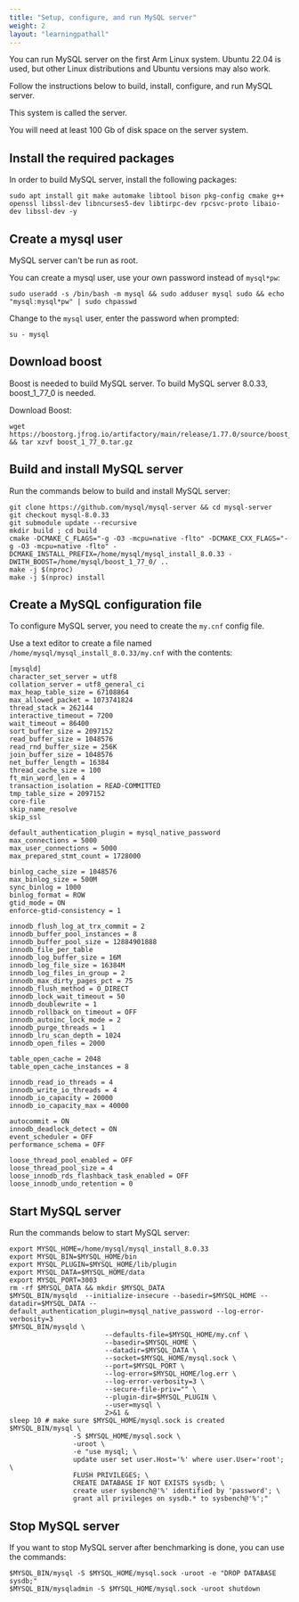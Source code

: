 ```yaml
---
title: "Setup, configure, and run MySQL server"
weight: 2
layout: "learningpathall"
---
```


You can run MySQL server on the first Arm Linux system. Ubuntu 22.04 is used, but other Linux distributions and Ubuntu versions may also work. 


Follow the instructions below to build, install, configure, and run MySQL server. 

This system is called the server.

You will need at least 100 Gb of disk space on the server system.

## Install the required packages

In order to build MySQL server, install the following packages:

```console
sudo apt install git make automake libtool bison pkg-config cmake g++ openssl libssl-dev libncurses5-dev libtirpc-dev rpcsvc-proto libaio-dev libssl-dev -y
```

## Create a mysql user

MySQL server can't be run as root. 

You can create a mysql user, use your own password instead of `mysql*pw`:

```console
sudo useradd -s /bin/bash -m mysql && sudo adduser mysql sudo && echo "mysql:mysql*pw" | sudo chpasswd
```

Change to the `mysql` user, enter the password when prompted:

```console
su - mysql
```

## Download boost

Boost is needed to build MySQL server. To build MySQL server 8.0.33, boost_1_77_0 is needed.

Download Boost:

```console
wget https://boostorg.jfrog.io/artifactory/main/release/1.77.0/source/boost_1_77_0.tar.gz && tar xzvf boost_1_77_0.tar.gz
```

## Build and install MySQL server

Run the commands below to build and install MySQL server:

```
git clone https://github.com/mysql/mysql-server && cd mysql-server
git checkout mysql-8.0.33
git submodule update --recursive
mkdir build ; cd build
cmake -DCMAKE_C_FLAGS="-g -O3 -mcpu=native -flto" -DCMAKE_CXX_FLAGS="-g -O3 -mcpu=native -flto" -DCMAKE_INSTALL_PREFIX=/home/mysql/mysql_install_8.0.33 -DWITH_BOOST=/home/mysql/boost_1_77_0/ ..
make -j $(nproc)
make -j $(nproc) install
```

## Create a MySQL configuration file

To configure MySQL server, you need to create the `my.cnf` config file.

Use a text editor to create a file named `/home/mysql/mysql_install_8.0.33/my.cnf` with the contents:

```
[mysqld]
character_set_server = utf8
collation_server = utf8_general_ci
max_heap_table_size = 67108864
max_allowed_packet = 1073741824
thread_stack = 262144
interactive_timeout = 7200
wait_timeout = 86400
sort_buffer_size = 2097152
read_buffer_size = 1048576
read_rnd_buffer_size = 256K
join_buffer_size = 1048576
net_buffer_length = 16384
thread_cache_size = 100
ft_min_word_len = 4
transaction_isolation = READ-COMMITTED
tmp_table_size = 2097152
core-file
skip_name_resolve
skip_ssl
 
default_authentication_plugin = mysql_native_password
max_connections = 5000
max_user_connections = 5000
max_prepared_stmt_count = 1728000
 
binlog_cache_size = 1048576
max_binlog_size = 500M
sync_binlog = 1000
binlog_format = ROW
gtid_mode = ON
enforce-gtid-consistency = 1
 
innodb_flush_log_at_trx_commit = 2
innodb_buffer_pool_instances = 8
innodb_buffer_pool_size = 12884901888
innodb_file_per_table
innodb_log_buffer_size = 16M
innodb_log_file_size = 16384M
innodb_log_files_in_group = 2
innodb_max_dirty_pages_pct = 75
innodb_flush_method = O_DIRECT
innodb_lock_wait_timeout = 50
innodb_doublewrite = 1
innodb_rollback_on_timeout = OFF
innodb_autoinc_lock_mode = 2
innodb_purge_threads = 1
innodb_lru_scan_depth = 1024
innodb_open_files = 2000
 
table_open_cache = 2048
table_open_cache_instances = 8
 
innodb_read_io_threads = 4
innodb_write_io_threads = 4
innodb_io_capacity = 20000
innodb_io_capacity_max = 40000
 
autocommit = ON
innodb_deadlock_detect = ON
event_scheduler = OFF
performance_schema = OFF
 
loose_thread_pool_enabled = OFF
loose_thread_pool_size = 4
loose_innodb_rds_flashback_task_enabled = OFF
loose_innodb_undo_retention = 0

```

## Start MySQL server

Run the commands below to start MySQL server:

```
export MYSQL_HOME=/home/mysql/mysql_install_8.0.33
export MYSQL_BIN=$MYSQL_HOME/bin
export MYSQL_PLUGIN=$MYSQL_HOME/lib/plugin
export MYSQL_DATA=$MYSQL_HOME/data
export MYSQL_PORT=3003
rm -rf $MYSQL_DATA && mkdir $MYSQL_DATA
$MYSQL_BIN/mysqld  --initialize-insecure --basedir=$MYSQL_HOME --datadir=$MYSQL_DATA --default_authentication_plugin=mysql_native_password --log-error-verbosity=3
$MYSQL_BIN/mysqld \
                        --defaults-file=$MYSQL_HOME/my.cnf \
                        --basedir=$MYSQL_HOME \
                        --datadir=$MYSQL_DATA \
                        --socket=$MYSQL_HOME/mysql.sock \
                        --port=$MYSQL_PORT \
                        --log-error=$MYSQL_HOME/log.err \
                        --log-error-verbosity=3 \
                        --secure-file-priv="" \
                        --plugin-dir=$MYSQL_PLUGIN \
                        --user=mysql \
                        2>&1 &
sleep 10 # make sure $MYSQL_HOME/mysql.sock is created
$MYSQL_BIN/mysql \
                -S $MYSQL_HOME/mysql.sock \
                -uroot \
                -e "use mysql; \
                update user set user.Host='%' where user.User='root'; \
                FLUSH PRIVILEGES; \
                CREATE DATABASE IF NOT EXISTS sysdb; \
                create user sysbench@'%' identified by 'password'; \
                grant all privileges on sysdb.* to sysbench@'%';"
```


## Stop MySQL server

If you want to stop MySQL server after benchmarking is done, you can use the commands:

```
$MYSQL_BIN/mysql -S $MYSQL_HOME/mysql.sock -uroot -e "DROP DATABASE sysdb;"
$MYSQL_BIN/mysqladmin -S $MYSQL_HOME/mysql.sock -uroot shutdown
```
